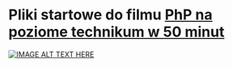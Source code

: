 # Pliki startowe do filmu [PhP na poziome technikum w 50 minut](https://www.youtube.com/watch?v=4EA7ZfkUhK8)
[![IMAGE ALT TEXT HERE](https://img.youtube.com/vi/4EA7ZfkUhK8/0.jpg)](https://www.youtube.com/watch?v=4EA7ZfkUhK8)
